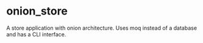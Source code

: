 # onion_store
A store application with onion architecture. Uses moq instead of a database and has a CLI interface.

